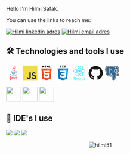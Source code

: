 Hello
I'm Hilmi Safak.

You can use the links to reach me:

  <a href="https://www.linkedin.com/in/hilmi-%C5%9Fafak-40046a210/" target="_blank" rel="nofollow"><img alt="Hilmi linkedin adres" src="https://img.shields.io/badge/LinkedIn-0077B5?style=for-the-badge&logo=linkedin&logoColor=white" /></a>
  <a href="mailto:hilmisafak1@gmail.com" target="_blank" rel="nofollow"><img alt="Hilmi email adres" src="https://img.shields.io/badge/Gmail-D14836?style=for-the-badge&logo=gmail&logoColor=white" /></a>

  
## 🛠 Technologies and tools I use
<p align="left">
<img src="https://raw.githubusercontent.com/devicons/devicon/master/icons/java/java-original-wordmark.svg" width="40" height="40" />
<img src="https://raw.githubusercontent.com/devicons/devicon/master/icons/javascript/javascript-original.svg" width="40" height="40" />
<img src="https://raw.githubusercontent.com/devicons/devicon/master/icons/html5/html5-original-wordmark.svg" width="40" height="40" />
<img src="https://raw.githubusercontent.com/devicons/devicon/master/icons/css3/css3-original-wordmark.svg" width="40" height="40" />
<img src="https://raw.githubusercontent.com/devicons/devicon/master/icons/react/react-original-wordmark.svg" width="40" height="40" />
<img src="https://raw.githubusercontent.com/devicons/devicon/master/icons/github/github-original.svg" width="40" height="40" />
<img src="https://raw.githubusercontent.com/devicons/devicon/master/icons/postgresql/postgresql-original.svg" alt="postgresql" width="40" height="40"/>
</p>
<p align="left">
<img src="https://img.shields.io/badge/Microsoft_SQL_Server-black?style=for-the-badge&logo=microsoft-sql-server&logoColor=white" width="40" height="40" />
<img src="https://img.shields.io/badge/Spring-black?style=for-the-badge&logo=spring&logoColor=white%22%3E" width="40" height="40" />
<img src="https://img.shields.io/badge/.NET-black?style=for-the-badge&logo=.net&logoColor=white" width="40" height="40" />
</p>

## 📝 IDE's I use
<img src="https://img.shields.io/badge/Visual_Studio_2019-black?style=for-the-badge&logo=visual%20studio&logoColor=white"></img>
<img src="https://img.shields.io/badge/Visual_Studio_Code-black?style=for-the-badge&logo=visual%20studio%20code&logoColor=white"></img>
<img src="https://img.shields.io/badge/Eclipse-black?style=for-the-badge&logo=eclipse&logoColor=white"></img>


<p align="center">
  <img src="https://github-readme-stats.vercel.app/api/top-langs?username=hilmi51&show_icons=true&locale=en&layout=compact" alt="hilmi51" />
</p>
